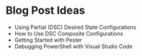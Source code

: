 # Blog Post Ideas

* Using Partial (DSC) Desired State Configurations
* How to Use DSC Composite Configurations
* Getting Started with Pester
* Debugging PowerShell with Visual Studio Code
